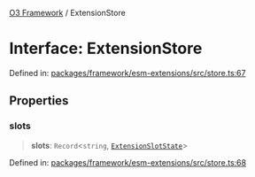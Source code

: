 [O3 Framework](../API.md) / ExtensionStore

# Interface: ExtensionStore

Defined in: [packages/framework/esm-extensions/src/store.ts:67](https://github.com/openmrs/openmrs-esm-core/blob/main/packages/framework/esm-extensions/src/store.ts#L67)

## Properties

### slots

> **slots**: `Record`\<`string`, [`ExtensionSlotState`](ExtensionSlotState.md)\>

Defined in: [packages/framework/esm-extensions/src/store.ts:68](https://github.com/openmrs/openmrs-esm-core/blob/main/packages/framework/esm-extensions/src/store.ts#L68)
